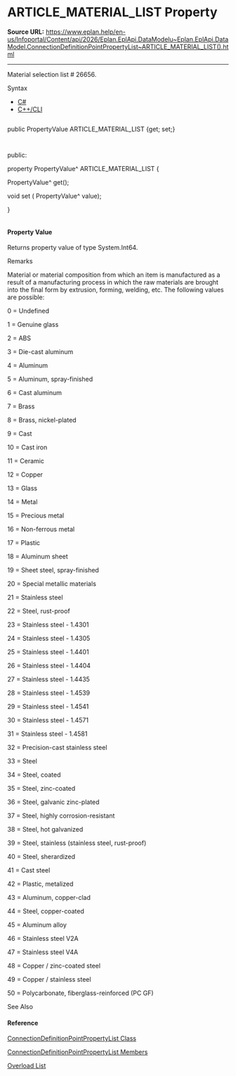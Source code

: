 # ARTICLE_MATERIAL_LIST Property

**Source URL:** https://www.eplan.help/en-us/Infoportal/Content/api/2026/Eplan.EplApi.DataModelu~Eplan.EplApi.DataModel.ConnectionDefinitionPointPropertyList~ARTICLE_MATERIAL_LIST().html

---

Material selection list # 26656.

Syntax

- [C#](#i-syntax-CS)
- [C++/CLI](#i-syntax-CPP2005)

```
```
public PropertyValue ARTICLE_MATERIAL_LIST {get; set;}
```
```

```
```
public:
property PropertyValue^ ARTICLE_MATERIAL_LIST {
   PropertyValue^ get();
   void set (    PropertyValue^ value);
}
```
```

#### Property Value

Returns property value of type System.Int64.

Remarks

Material or material composition from which an item is manufactured as a result of a manufacturing process in which the raw materials are brought into the final form by extrusion, forming, welding, etc. The following values are possible:

0 = Undefined

1 = Genuine glass

2 = ABS

3 = Die-cast aluminum

4 = Aluminum

5 = Aluminum, spray-finished

6 = Cast aluminum

7 = Brass

8 = Brass, nickel-plated

9 = Cast

10 = Cast iron

11 = Ceramic

12 = Copper

13 = Glass

14 = Metal

15 = Precious metal

16 = Non-ferrous metal

17 = Plastic

18 = Aluminum sheet

19 = Sheet steel, spray-finished

20 = Special metallic materials

21 = Stainless steel

22 = Steel, rust-proof

23 = Stainless steel - 1.4301

24 = Stainless steel - 1.4305

25 = Stainless steel - 1.4401

26 = Stainless steel - 1.4404

27 = Stainless steel - 1.4435

28 = Stainless steel - 1.4539

29 = Stainless steel - 1.4541

30 = Stainless steel - 1.4571

31 = Stainless steel - 1.4581

32 = Precision-cast stainless steel

33 = Steel

34 = Steel, coated

35 = Steel, zinc-coated

36 = Steel, galvanic zinc-plated

37 = Steel, highly corrosion-resistant

38 = Steel, hot galvanized

39 = Steel, stainless (stainless steel, rust-proof)

40 = Steel, sherardized

41 = Cast steel

42 = Plastic, metalized

43 = Aluminum, copper-clad

44 = Steel, copper-coated

45 = Aluminum alloy

46 = Stainless steel V2A

47 = Stainless steel V4A

48 = Copper / zinc-coated steel

49 = Copper / stainless steel

50 = Polycarbonate, fiberglass-reinforced (PC GF)



See Also

#### Reference

[ConnectionDefinitionPointPropertyList Class](Eplan.EplApi.DataModelu~Eplan.EplApi.DataModel.ConnectionDefinitionPointPropertyList.html)
  
[ConnectionDefinitionPointPropertyList Members](Eplan.EplApi.DataModelu~Eplan.EplApi.DataModel.ConnectionDefinitionPointPropertyList_members.html)
  
[Overload List](Eplan.EplApi.DataModelu~Eplan.EplApi.DataModel.ConnectionDefinitionPointPropertyList~ARTICLE_MATERIAL_LIST.html)